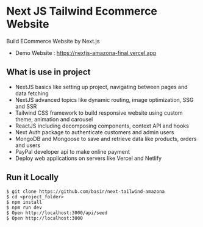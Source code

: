 # Next JS  Tailwind Ecommerce Website 
Build ECommerce Website by Next.js

- Demo Website :  https://nextjs-amazona-final.vercel.app

## What is use in project

- NextJS basics like setting up project, navigating between pages and data fetching
- NextJS advanced topics like dynamic routing, image optimization,  SSG and SSR
- Tailwind CSS framework to build responsive website using custom theme, animation and carousel
- ReactJS including decomposing components, context API and hooks
- Next Auth package to authenticate customers and admin users
- MongoDB and Mongoose to save and retrieve data like products, orders and users
- PayPal developer api to make online payment
- Deploy web applications on servers like Vercel and Netlify

## Run it Locally

```
$ git clone https://github.com/basir/next-tailwind-amazona
$ cd <project_folder>
$ npm install
$ npm run dev
$ Open http://localhost:3000/api/seed
$ Open http://localhost:3000
```